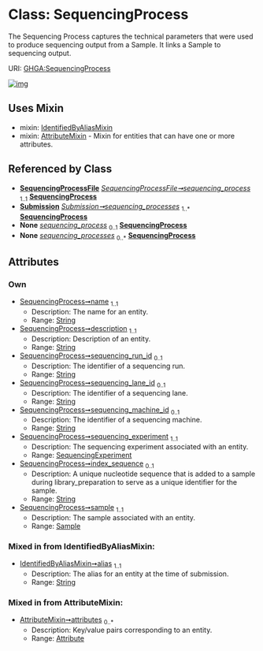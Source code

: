 
# Class: SequencingProcess


The Sequencing Process captures the technical parameters that were used to produce sequencing output from a Sample. It links a Sample to sequencing output.

URI: [GHGA:SequencingProcess](https://w3id.org/GHGA/SequencingProcess)


[![img](https://yuml.me/diagram/nofunky;dir:TB/class/[Submission],[SequencingProcessFile],[Sample]<sample%201..1-%20[SequencingProcess&#124;name:string;description:string;sequencing_run_id:string%20%3F;sequencing_lane_id:string%20%3F;sequencing_machine_id:string%20%3F;index_sequence:string%20%3F;alias:string],[SequencingExperiment]<sequencing_experiment%201..1-%20[SequencingProcess],[SequencingProcessFile]-%20sequencing_process%201..1>[SequencingProcess],[Submission]++-%20sequencing_processes%201..*>[SequencingProcess],[SequencingProcessFile]-%20sequencing_process(i)%200..1>[SequencingProcess],[Submission]-%20sequencing_processes(i)%200..*>[SequencingProcess],[SequencingProcess]uses%20-.->[IdentifiedByAliasMixin],[SequencingProcess]uses%20-.->[AttributeMixin],[SequencingExperiment],[Sample],[IdentifiedByAliasMixin],[AttributeMixin],[Attribute])](https://yuml.me/diagram/nofunky;dir:TB/class/[Submission],[SequencingProcessFile],[Sample]<sample%201..1-%20[SequencingProcess&#124;name:string;description:string;sequencing_run_id:string%20%3F;sequencing_lane_id:string%20%3F;sequencing_machine_id:string%20%3F;index_sequence:string%20%3F;alias:string],[SequencingExperiment]<sequencing_experiment%201..1-%20[SequencingProcess],[SequencingProcessFile]-%20sequencing_process%201..1>[SequencingProcess],[Submission]++-%20sequencing_processes%201..*>[SequencingProcess],[SequencingProcessFile]-%20sequencing_process(i)%200..1>[SequencingProcess],[Submission]-%20sequencing_processes(i)%200..*>[SequencingProcess],[SequencingProcess]uses%20-.->[IdentifiedByAliasMixin],[SequencingProcess]uses%20-.->[AttributeMixin],[SequencingExperiment],[Sample],[IdentifiedByAliasMixin],[AttributeMixin],[Attribute])

## Uses Mixin

 *  mixin: [IdentifiedByAliasMixin](IdentifiedByAliasMixin.md)
 *  mixin: [AttributeMixin](AttributeMixin.md) - Mixin for entities that can have one or more attributes.

## Referenced by Class

 *  **[SequencingProcessFile](SequencingProcessFile.md)** *[SequencingProcessFile➞sequencing_process](SequencingProcessFile_sequencing_process.md)*  <sub>1..1</sub>  **[SequencingProcess](SequencingProcess.md)**
 *  **[Submission](Submission.md)** *[Submission➞sequencing_processes](Submission_sequencing_processes.md)*  <sub>1..\*</sub>  **[SequencingProcess](SequencingProcess.md)**
 *  **None** *[sequencing_process](sequencing_process.md)*  <sub>0..1</sub>  **[SequencingProcess](SequencingProcess.md)**
 *  **None** *[sequencing_processes](sequencing_processes.md)*  <sub>0..\*</sub>  **[SequencingProcess](SequencingProcess.md)**

## Attributes


### Own

 * [SequencingProcess➞name](SequencingProcess_name.md)  <sub>1..1</sub>
     * Description: The name for an entity.
     * Range: [String](types/String.md)
 * [SequencingProcess➞description](SequencingProcess_description.md)  <sub>1..1</sub>
     * Description: Description of an entity.
     * Range: [String](types/String.md)
 * [SequencingProcess➞sequencing_run_id](SequencingProcess_sequencing_run_id.md)  <sub>0..1</sub>
     * Description: The identifier of a sequencing run.
     * Range: [String](types/String.md)
 * [SequencingProcess➞sequencing_lane_id](SequencingProcess_sequencing_lane_id.md)  <sub>0..1</sub>
     * Description: The identifier of a sequencing lane.
     * Range: [String](types/String.md)
 * [SequencingProcess➞sequencing_machine_id](SequencingProcess_sequencing_machine_id.md)  <sub>0..1</sub>
     * Description: The identifier of a sequencing machine.
     * Range: [String](types/String.md)
 * [SequencingProcess➞sequencing_experiment](SequencingProcess_sequencing_experiment.md)  <sub>1..1</sub>
     * Description: The sequencing experiment associated with an entity.
     * Range: [SequencingExperiment](SequencingExperiment.md)
 * [SequencingProcess➞index_sequence](SequencingProcess_index_sequence.md)  <sub>0..1</sub>
     * Description: A unique nucleotide sequence that is added to a sample during library_preparation to serve as a unique identifier for the sample.
     * Range: [String](types/String.md)
 * [SequencingProcess➞sample](SequencingProcess_sample.md)  <sub>1..1</sub>
     * Description: The sample associated with an entity.
     * Range: [Sample](Sample.md)

### Mixed in from IdentifiedByAliasMixin:

 * [IdentifiedByAliasMixin➞alias](IdentifiedByAliasMixin_alias.md)  <sub>1..1</sub>
     * Description: The alias for an entity at the time of submission.
     * Range: [String](types/String.md)

### Mixed in from AttributeMixin:

 * [AttributeMixin➞attributes](AttributeMixin_attributes.md)  <sub>0..\*</sub>
     * Description: Key/value pairs corresponding to an entity.
     * Range: [Attribute](Attribute.md)
